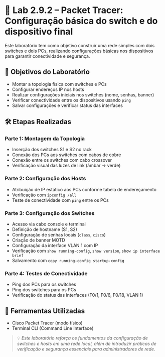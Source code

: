 # 🧪 Lab 2.9.2 – Packet Tracer: Configuração básica do switch e do dispositivo final

Este laboratório tem como objetivo construir uma rede simples com dois switches e dois PCs, realizando configurações básicas nos dispositivos para garantir conectividade e segurança.

## 🎯 Objetivos do Laboratório

- Montar a topologia física com switches e PCs
- Configurar endereços IP nos hosts
- Realizar configurações iniciais nos switches (nome, senhas, banner)
- Verificar conectividade entre os dispositivos usando `ping`
- Salvar configurações e verificar status das interfaces

## 🛠️ Etapas Realizadas

### Parte 1: Montagem da Topologia
- Inserção dos switches S1 e S2 no rack
- Conexão dos PCs aos switches com cabos de cobre
- Conexão entre os switches com cabo crossover
- Verificação visual das luzes de link (âmbar → verde)

### Parte 2: Configuração dos Hosts
- Atribuição de IP estático aos PCs conforme tabela de endereçamento
- Verificação com `ipconfig /all`
- Teste de conectividade com `ping` entre os PCs

### Parte 3: Configuração dos Switches
- Acesso via cabo console e terminal
- Definição de hostname (S1, S2)
- Configuração de senhas locais (`class`, `cisco`)
- Criação de banner MOTD
- Configuração da interface VLAN 1 com IP
- Verificação com `show running-config`, `show version`, `show ip interface brief`
- Salvamento com `copy running-config startup-config`

### Parte 4: Testes de Conectividade
- Ping dos PCs para os switches
- Ping dos switches para os PCs
- Verificação do status das interfaces (F0/1, F0/6, F0/18, VLAN 1)

## 🧰 Ferramentas Utilizadas

- Cisco Packet Tracer (modo físico)
- Terminal CLI (Command Line Interface)

> 💡 *Este laboratório reforça os fundamentos da configuração de switches e hosts em uma rede local, além de introduzir práticas de verificação e segurança essenciais para administradores de rede.*
